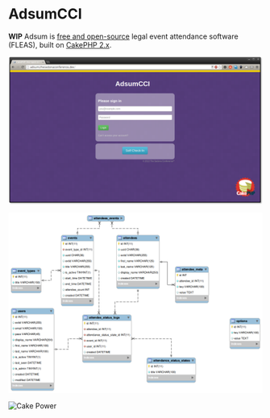 # AdsumCCI

**WIP** Adsum is [free and open-source](http://en.wikipedia.org/wiki/Free_and_open-source_software) legal event attendance software (FLEAS), built on [CakePHP 2.x](https://github.com/cakephp/cakephp).

![AdsumCCI Screenshot](/screenshot.png)

![AdsumCCI Screenshot](/Config/Schema/adsum.png)

![Cake Power](http://cakephp.org/img/logo/powered_by_cake_logo_25.png)